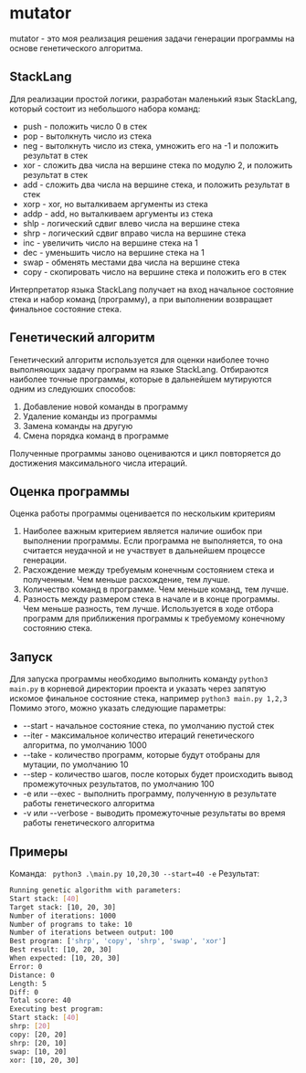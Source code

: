 # mutator
mutator - это моя реализация решения задачи генерации программы на основе генетического алгоритма.

## StackLang
Для реализации простой логики, разработан маленький язык StackLang, который состоит из небольшого набора команд:

- push - положить число 0 в стек
- pop - вытолкнуть число из стека
- neg - вытолкнуть число из стека, умножить его на -1 и положить результат в стек
- xor - сложить два числа на вершине стека по модулю 2, и положить результат в стек
- add - сложить два числа на вершине стека, и положить результат в стек
- xorp - xor, но выталкиваем аргументы из стека
- addp - add, но выталкиваем аргументы из стека
- shlp - логический сдвиг влево числа на вершине стека
- shrp - логический сдвиг вправо числа на вершине стека
- inc - увеличить число на вершине стека на 1
- dec - уменьшить число на вершине стека на 1
- swap - обменять местами два числа на вершине стека
- copy - скопировать число на вершине стека и положить его в стек

Интерпретатор языка StackLang получает на вход начальное состояние стека и набор команд (программу), а при выполнении возвращает финальное состояние стека.

## Генетический алгоритм
Генетический алгоритм используется для оценки наиболее точно выполняющих задачу программ на языке StackLang.
Отбираются наиболее точные программы, которые в дальнейшем мутируются одним из следуюших способов:

1. Добавление новой команды в программу
2. Удаление команды из программы
3. Замена команды на другую
4. Смена порядка команд в программе

Полученные программы заново оцениваются и цикл повторяется до достижения максимального числа итераций.

## Оценка программы
Оценка работы программы оценивается по нескольким критериям

1. Наиболее важным критерием является наличие ошибок при выполнении программы. Если программа не выполняется, то она считается неудачной и не участвует в дальнейшем процессе генерации.
2. Расхождение между требуемым конечным состоянием стека и полученным. Чем меньше расхождение, тем лучше.
3. Количество команд в программе. Чем меньше команд, тем лучше.
4. Разность между размером стека в начале и в конце программы. Чем меньше разность, тем лучше. Используется в ходе отбора программ для приближения программы к требуемому конечному состоянию стека.

## Запуск
Для запуска программы необходимо выполнить команду `python3 main.py` в корневой директории проекта и указать через запятую искомое финальное состояние стека, например `python3 main.py 1,2,3`
Помимо этого, можно указать следующие параметры:

- --start - начальное состояние стека, по умолчанию пустой стек
- --iter - максимальное количество итераций генетического алгоритма, по умолчанию 1000
- --take - количество программ, которые будут отобраны для мутации, по умолчанию 10
- --step - количество шагов, после которых будет происходить вывод промежуточных результатов, по умолчанию 100
- -e или --exec - выполнить программу, полученную в результате работы генетического алгоритма
- -v или --verbose - выводить промежуточные результаты во время работы генетического алгоритма

## Примеры
Команда: ` python3 .\main.py 10,20,30 --start=40 -e`
Результат:

```bash
Running genetic algorithm with parameters:
Start stack: [40]
Target stack: [10, 20, 30]
Number of iterations: 1000
Number of programs to take: 10
Number of iterations between output: 100
Best program: ['shrp', 'copy', 'shrp', 'swap', 'xor']
Best result: [10, 20, 30]
When expected: [10, 20, 30]
Error: 0
Distance: 0
Length: 5
Diff: 0
Total score: 40
Executing best program:
Start stack: [40]
shrp: [20]
copy: [20, 20]
shrp: [20, 10]
swap: [10, 20]
xor: [10, 20, 30]
```